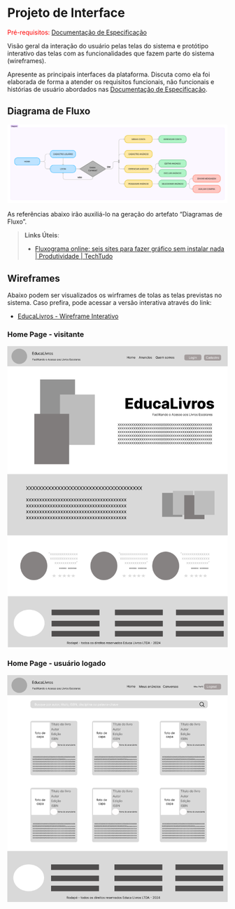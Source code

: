 
# Projeto de Interface

<span style="color:red">Pré-requisitos: <a href="2-Especificação do Projeto.md"> Documentação de Especificação</a></span>

Visão geral da interação do usuário pelas telas do sistema e protótipo interativo das telas com as funcionalidades que fazem parte do sistema (wireframes).

 Apresente as principais interfaces da plataforma. Discuta como ela foi elaborada de forma a atender os requisitos funcionais, não funcionais e histórias de usuário abordados nas <a href="2-Especificação do Projeto.md"> Documentação de Especificação</a>.

## Diagrama de Fluxo

![Diagrama de Fluxo](img/diagramaDeFluxo.png)

As referências abaixo irão auxiliá-lo na geração do artefato “Diagramas de Fluxo”.

> **Links Úteis**:
> - [Fluxograma online: seis sites para fazer gráfico sem instalar nada | Produtividade | TechTudo](https://www.techtudo.com.br/listas/2019/03/fluxograma-online-seis-sites-para-fazer-grafico-sem-instalar-nada.ghtml)

## Wireframes

Abaixo podem ser visualizados os wirframes de tolas as telas previstas no sistema. Caso prefira, pode acessar a versão interativa através do link:

- [EducaLivros - Wireframe Interativo](https://www.figma.com/proto/H3OU6AnfsqjSQkUY60Dpqp/EducaLivros-Wireframe?type=design&node-id=3-72&t=m96yDdyi525sNd5l-0&scaling=scale-down&page-id=0%3A1&starting-point-node-id=3%3A72)


### Home Page - visitante

![Home Page - Visitantes](img/wireframes/Home%20Page.png)

### Home Page - usuário logado

![Home Page - usuário logado](img/wireframes/Home%20-%20Logado.png)